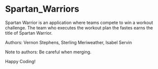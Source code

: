 # Spartan_Warriors

Spartan Warrior is an application where teams compete to win a workout challenge. 
The team who executes the workout plan the fastes earns the title of Spartan Warrior.

Authors: Vernon Stephens, Sterling Meriweather, Isabel Servin

Note to authors:
Be careful when merging. 

Happy Coding!
